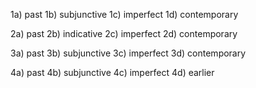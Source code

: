 1a) past
1b) subjunctive
1c) imperfect
1d) contemporary

2a) past
2b) indicative
2c) imperfect
2d) contemporary

3a) past
3b) subjunctive
3c) imperfect
3d) contemporary

4a) past
4b) subjunctive
4c) imperfect
4d) earlier
